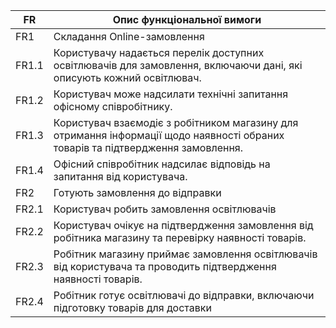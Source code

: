 
| FR    | Опис функціональної вимоги  |
|-------|---------------------------- |
| FR1   | Складання Online-замовлення |
| FR1.1 | Користувачу надається перелік доступних освітлювачів для замовлення, включаючи дані, які описують кожний освітлювач. |
| FR1.2 | Користувач може надсилати технічні запитання офісному співробітнику. |
| FR1.3 | Користувач взаємодіє з робітником магазину для отримання інформації щодо наявності обраних товарів та підтвердження замовлення. |
| FR1.4 | Офісний співробітник надсилає відповідь на запитання від користувача. |
| FR2   | Готують замовлення до відправки |
| FR2.1 | Користувач робить замовлення освітлювачів |
| FR2.2 | Користувач очікує на підтвердження замовлення від робітника магазину та перевірку наявності товарів. |
| FR2.3 | Робітник магазину приймає замовлення освітлювачів від користувача та проводить підтвердження наявності товарів. |
| FR2.4 | Робітник готує освітлювачі до відправки, включаючи підготовку товарів для доставки |
